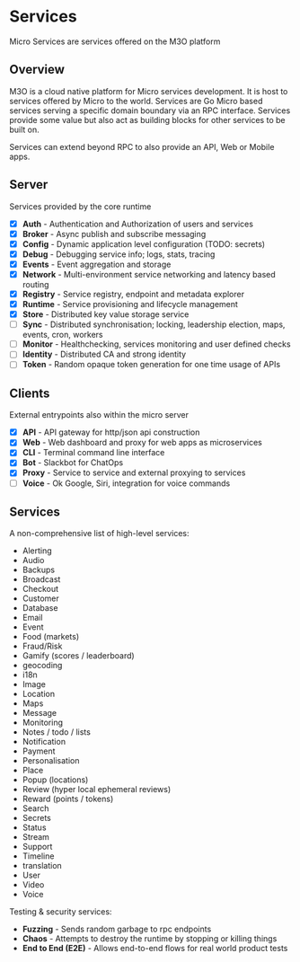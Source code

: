 # Services

Micro Services are services offered on the M3O platform

## Overview

M3O is a cloud native platform for Micro services development. It is host to services offered by Micro to the world. 
Services are Go Micro based services serving a specific domain boundary via an RPC interface. Services provide 
some value but also act as building blocks for other services to be built on.

Services can extend beyond RPC to also provide an API, Web or Mobile apps.

## Server

Services provided by the core runtime

- [x] **Auth** - Authentication and Authorization of users and services
- [x] **Broker** - Async publish and subscribe messaging
- [x] **Config** - Dynamic application level configuration (TODO: secrets)
- [x] **Debug** - Debugging service info; logs, stats, tracing
- [x] **Events** - Event aggregation and storage
- [x] **Network** - Multi-environment service networking and latency based routing
- [x] **Registry** - Service registry, endpoint and metadata explorer
- [x] **Runtime** - Service provisioning and lifecycle management
- [x] **Store** - Distributed key value storage service
- [ ] **Sync** - Distributed synchronisation; locking, leadership election, maps, events, cron, workers
- [ ] **Monitor** - Healthchecking, services monitoring and user defined checks
- [ ] **Identity** - Distributed CA and strong identity
- [ ] **Token** - Random opaque token generation for one time usage of APIs

## Clients

External entrypoints also within the micro server

- [x] **API** - API gateway for http/json api construction
- [x] **Web** - Web dashboard and proxy for web apps as microservices
- [x] **CLI** - Terminal command line interface
- [x] **Bot** - Slackbot for ChatOps
- [x] **Proxy** - Service to service and external proxying to services
- [ ] **Voice** - Ok Google, Siri, integration for voice commands

## Services

A non-comprehensive list of high-level services:

- Alerting
- Audio
- Backups
- Broadcast
- Checkout
- Customer
- Database
- Email
- Event
- Food (markets)
- Fraud/Risk
- Gamify (scores / leaderboard)
- geocoding
- i18n
- Image
- Location
- Maps
- Message
- Monitoring
- Notes / todo / lists
- Notification
- Payment
- Personalisation
- Place
- Popup (locations)
- Review (hyper local ephemeral reviews)
- Reward (points / tokens)
- Search
- Secrets
- Status
- Stream
- Support
- Timeline
- translation
- User
- Video
- Voice
  
Testing & security services:

- **Fuzzing** - Sends random garbage to rpc endpoints
- **Chaos** - Attempts to destroy the runtime by stopping or killing things
- **End to End (E2E)** - Allows end-to-end flows for real world product tests

